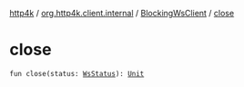 [http4k](../../index.md) / [org.http4k.client.internal](../index.md) / [BlockingWsClient](index.md) / [close](./close.md)

# close

`fun close(status: `[`WsStatus`](../../org.http4k.websocket/-ws-status/index.md)`): `[`Unit`](https://kotlinlang.org/api/latest/jvm/stdlib/kotlin/-unit/index.html)
